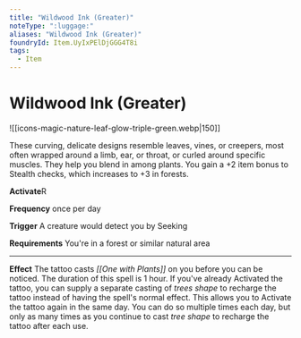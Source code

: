 ```yaml
---
title: "Wildwood Ink (Greater)"
noteType: ":luggage:"
aliases: "Wildwood Ink (Greater)"
foundryId: Item.UyIxPElDjGGG4T8i
tags:
  - Item
---
```


# Wildwood Ink (Greater)
![[icons-magic-nature-leaf-glow-triple-green.webp|150]]

These curving, delicate designs resemble leaves, vines, or creepers, most often wrapped around a limb, ear, or throat, or curled around specific muscles. They help you blend in among plants. You gain a +2 item bonus to Stealth checks, which increases to +3 in forests.

**Activate**R

**Frequency** once per day

**Trigger** A creature would detect you by Seeking

**Requirements** You're in a forest or similar natural area

* * *

**Effect** The tattoo casts _[[One with Plants]]_ on you before you can be noticed. The duration of this spell is 1 hour. If you've already Activated the tattoo, you can supply a separate casting of _trees shape_ to recharge the tattoo instead of having the spell's normal effect. This allows you to Activate the tattoo again in the same day. You can do so multiple times each day, but only as many times as you continue to cast _tree shape_ to recharge the tattoo after each use.
